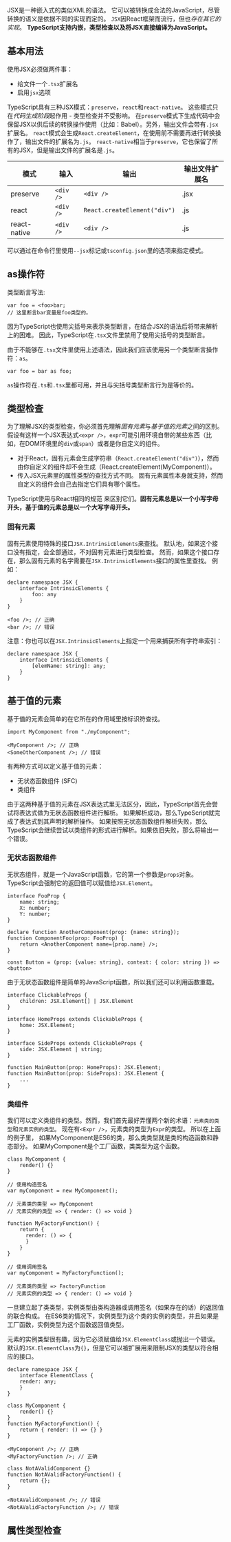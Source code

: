
JSX是一种嵌入式的类似XML的语法。
它可以被转换成合法的JavaScript，尽管转换的语义是依据不同的实现而定的。
`JSX`因React框架而流行，但也*存在其它的实现*。
**TypeScript支持内嵌，类型检查以及将JSX直接编译为JavaScript。**

##  基本用法

使用JSX必须做两件事：
* 给文件一个`.tsx`扩展名
* 启用`jsx`选项

TypeScript具有三种JSX模式：`preserve`，`react`和`react-native`。
这些模式只在*代码生成阶段*起作用 - 类型检查并不受影响。
在`preserve`模式下生成代码中会保留JSX以供后续的转换操作使用（比如：Babel）。另外，输出文件会带有`.jsx`扩展名。
`react`模式会生成`React.createElement`，在使用前不需要再进行转换操作了，输出文件的扩展名为`.js`。
`react-native`相当于`preserve`，它也保留了所有的JSX，但是输出文件的扩展名是`.js`。

|模式|输入|输出|输出文件扩展名|
|----|----|----|----|
|preserve|`<div />`|`<div />`|.jsx|
|react|`<div />`|`React.createElement("div")`|.js|
|react-native|`<div />`|`<div />`|.js|

可以通过在命令行里使用`--jsx`标记或`tsconfig.json`里的选项来指定模式。


##  as操作符

类型断言写法:
```
var foo = <foo>bar;
// 这里断言bar变量是foo类型的。
```
因为TypeScript也使用尖括号来表示类型断言，在结合JSX的语法后将带来解析上的困难。
因此，TypeScript在`.tsx`文件里禁用了使用尖括号的类型断言。

由于不能够在`.tsx`文件里使用上述语法，因此我们应该使用另一个类型断言操作符：`as`。

```
var foo = bar as foo;
```

`as`操作符在`.ts`和`.tsx`里都可用，并且与尖括号类型断言行为是等价的。


##  类型检查

为了理解JSX的类型检查，你必须首先理解*固有元素*与*基于值的元素*之间的区别。
假设有这样一个JSX表达式`<expr />`，`expr`可能引用环境自带的某些东西（比如，在DOM环境里的`div`或`span`）或者是你自定义的组件。

* 对于React，固有元素会生成字符串（`React.createElement("div")`），然而由你自定义的组件却不会生成（React.createElement(MyComponent)）。
* 传入JSX元素里的属性类型的查找方式不同。 固有元素属性本身就支持，然而自定义的组件会自己去指定它们具有哪个属性。

TypeScript使用与React相同的规范 来区别它们。**固有元素总是以一个小写字母开头，基于值的元素总是以一个大写字母开头。**


### 固有元素

固有元素使用特殊的接口`JSX.IntrinsicElements`来查找。 默认地，如果这个接口没有指定，会全部通过，不对固有元素进行类型检查。
然而，如果这个接口存在，那么固有元素的名字需要在`JSX.IntrinsicElements`接口的属性里查找。 例如：

```
declare namespace JSX {
    interface IntrinsicElements {
        foo: any
    }
}

<foo />; // 正确
<bar />; // 错误
```

注意：你也可以在`JSX.IntrinsicElements`上指定一个用来捕获所有字符串索引：

```
declare namespace JSX {
    interface IntrinsicElements {
        [elemName: string]: any;
    }
}
```


##  基于值的元素
基于值的元素会简单的在它所在的作用域里按标识符查找。

```
import MyComponent from "./myComponent";
                                
<MyComponent />; // 正确
<SomeOtherComponent />; // 错误
```

有两种方式可以定义基于值的元素：
* 无状态函数组件 (SFC)
* 类组件

由于这两种基于值的元素在JSX表达式里无法区分，因此，TypeScript首先会尝试将表达式做为无状态函数组件进行解析。
如果解析成功，那么TypeScript就完成了表达式到其声明的解析操作。
如果按照无状态函数组件解析失败，那么TypeScript会继续尝试以类组件的形式进行解析。如果依旧失败，那么将输出一个错误。

### 无状态函数组件
无状态组件，就是一个JavaScript函数，它的第一个参数是`props`对象。TypeScript会强制它的返回值可以赋值给`JSX.Element`。

```
interface FooProp {
    name: string;
    X: number;
    Y: number;
}

declare function AnotherComponent(prop: {name: string});
function ComponentFoo(prop: FooProp) {
    return <AnotherComponent name={prop.name} />;
}

const Button = (prop: {value: string}, context: { color: string }) => <button>
```

由于无状态函数组件是简单的JavaScript函数，所以我们还可以利用函数重载。
```
interface ClickableProps {
    children: JSX.Element[] | JSX.Element
}

interface HomeProps extends ClickableProps {
    home: JSX.Element;
}

interface SideProps extends ClickableProps {
    side: JSX.Element | string;
}

function MainButton(prop: HomeProps): JSX.Element;
function MainButton(prop: SideProps): JSX.Element {
    ...
}
```

### 类组件
我们可以定义类组件的类型。然而，我们首先最好弄懂两个新的术语：`元素类的类型`和`元素实例的类型`。
现在有`<Expr />`，元素类的类型为`Expr`的类型。 
所以在上面的例子里，
如果MyComponent是ES6的类，那么类类型就是类的构造函数和静态部分。 
如果MyComponent是个工厂函数，类类型为这个函数。


```
class MyComponent {
    render() {}
}

// 使用构造签名
var myComponent = new MyComponent();

// 元素类的类型 => MyComponent
// 元素实例的类型 => { render: () => void }

function MyFactoryFunction() {
    return {
      render: () => {
      }
    }
}

// 使用调用签名
var myComponent = MyFactoryFunction();

// 元素类的类型 => FactoryFunction
// 元素实例的类型 => { render: () => void }
```
一旦建立起了类类型，实例类型由类构造器或调用签名（如果存在的话）的返回值的联合构成。 
在ES6类的情况下，实例类型为这个类的实例的类型，并且如果是工厂函数，实例类型为这个函数返回值类型。


元素的实例类型很有趣，因为它必须赋值给`JSX.ElementClass`或抛出一个错误。
默认的`JSX.ElementClass`为`{}`，但是它可以被扩展用来限制JSX的类型以符合相应的接口。


```
declare namespace JSX {
    interface ElementClass {
    render: any;
    }
}

class MyComponent {
    render() {}
}
function MyFactoryFunction() {
    return { render: () => {} }
}

<MyComponent />; // 正确
<MyFactoryFunction />; // 正确

class NotAValidComponent {}
function NotAValidFactoryFunction() {
    return {};
}

<NotAValidComponent />; // 错误
<NotAValidFactoryFunction />; // 错误
```


##  属性类型检查


